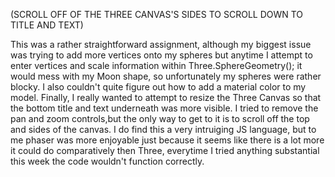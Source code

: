(SCROLL OFF OF THE THREE CANVAS'S SIDES TO SCROLL DOWN TO TITLE AND TEXT)

This was a rather straightforward assignment, although my biggest issue was trying to add more vertices onto my spheres but anytime 
I attempt to enter vertices and scale information within Three.SphereGeometry(); it would mess with my Moon shape, so unfortunately 
my spheres were rather blocky. I also couldn't quite figure out how to add a material color to my model. Finally, I really wanted to
attempt to resize the Three Canvas so that the bottom title and text underneath was more visible. I tried to remove the pan and zoom
controls,but the only way to get to it is to scroll off the top and sides of the canvas. I do find this a very intruiging JS language, but 
to me phaser was more enjoyable just because it seems like there is a lot more it could do comparatively then Three, everytime I tried
anything substantial this week the code wouldn't function correctly.
